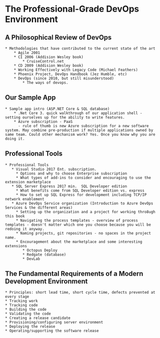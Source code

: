 # The Professional-Grade DevOps Environment

## A Philosophical Review of DevOps
    * Methodologies that have contributed to the current state of the art
        * Agile 2001
        * CI 2006 (Addision Wesley book)
            * CruiseControl.net
        * CD 2009 (Addision Wesley book)
        * Working Effectively with Legacy Code (Michael Feathers)
        * Phoenix Project, DevOps Handbook (Jez Humble, etc)
        * DevOps (since 2010, but still misunderstood)
            * The ways of devops.

## Our Sample App
    * Sample app intro (ASP.NET Core & SQL database)
        * .Net Core 3. quick walkthrough of our application shell - setting ourselves up for the ability to write features.
        * Azure subscription - PaaS
          - rule of thumb is new Azure subscription for a new software system. May combine pre-production if multiple applications owned by same team. Could other mechanism work? Yes. Once you know why you are doing it.

## Professional Tools
    * Professional Tools
       * Visual Studio 2017 Ent. subscription.
         * Options and why to choose Enterprise subscription
         * What types of add-ins to consider and encouraging to use the extension marketplace
       * SQL Server Express 2017 min.  SQL Developer edition
         * What benefits come from SQL Developer edition vs. express
         * How to set up SQL Express for development including TCP/IP network enablement
       * Azure DevOps Service organization (Introduction to Azure DevOps Services & the different areas)
         * Setting up the organization and a project for working thro8ugh this book
         * Navigating the process templates - overview of process templates - doesn't matter which one you choose because you will be redoing it anyway.
         * Naming projects, git repositories - no spaces in the project name.
         * Encouragement about the marketplace and some interesting extensions
            * Octopus Deploy
            * Redgate (database)
            * DevLab

## The Fundamental Requirements of a Modern Development Environment
    * Principles: short lead time, short cycle time, defects prevented at every stage
    * Tracking work
    * Tracking code
    * Building the code
    * Validating the code
    * Creating a release candidate
    * Provisioning/configuring server environment
    * Deploying the release
    * Operating/supporting the software release